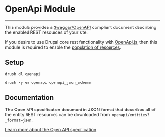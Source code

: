 # OpenApi Module

---

This module provides a [Swagger/OpenAPI](https://github.com/OAI/OpenAPI-Specification) compliant document describing the enabled REST resources of your site.

If you desire to use Drupal core rest functionality with [OpenApi.js](https://github.com/acquia/openapi.js), then this module is required to enable the [population of resources](https://github.com/acquia/openapi.js#populate-openapi-resources).

## Setup

```
drush dl openapi
```

```
drush -y en openapi openapi_json_schema
```

## Documentation

The Open API specification document in JSON format that describes all of the
entity REST resources can be downloaded from, `openapi/entities?_format=json`.

[Learn more about the Open API specification](https://github.com/OAI/OpenAPI-Specification)
